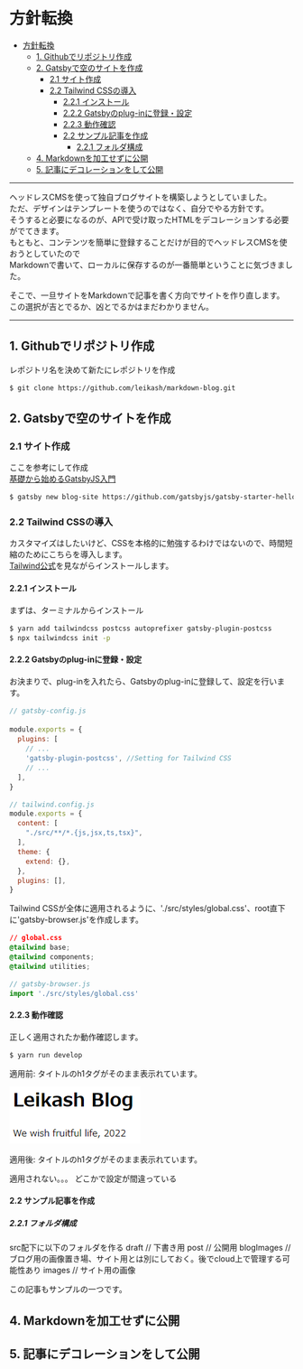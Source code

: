 # 方針転換

- [方針転換](#方針転換)
  - [1. Githubでリポジトリ作成](#1-githubでリポジトリ作成)
  - [2. Gatsbyで空のサイトを作成](#2-gatsbyで空のサイトを作成)
    - [2.1 サイト作成](#21-サイト作成)
    - [2.2 Tailwind CSSの導入](#22-tailwind-cssの導入)
      - [2.2.1 インストール](#221-インストール)
      - [2.2.2 Gatsbyのplug-inに登録・設定](#222-gatsbyのplug-inに登録設定)
      - [2.2.3 動作確認](#223-動作確認)
      - [2.2 サンプル記事を作成](#22-サンプル記事を作成)
        - [2.2.1 フォルダ構成](#221-フォルダ構成)
  - [4. Markdownを加工せずに公開](#4-markdownを加工せずに公開)
  - [5. 記事にデコレーションをして公開](#5-記事にデコレーションをして公開)

---

ヘッドレスCMSを使って独自ブログサイトを構築しようとしていました。  
ただ、デザインはテンプレートを使うのではなく、自分でやる方針です。  
そうすると必要になるのが、APIで受け取ったHTMLをデコレーションする必要がでてきます。  
もともと、コンテンツを簡単に登録することだけが目的でヘッドレスCMSを使おうとしていたので  
Markdownで書いて、ローカルに保存するのが一番簡単ということに気づきました。

そこで、一旦サイトをMarkdownで記事を書く方向でサイトを作り直します。
この選択が吉とでるか、凶とでるかはまだわかりません。

---

## 1. Githubでリポジトリ作成
レポジトリ名を決めて新たにレポジトリを作成  
```bash
$ git clone https://github.com/leikash/markdown-blog.git
```

## 2. Gatsbyで空のサイトを作成

### 2.1 サイト作成
ここを参考にして作成  
[基礎から始めるGatsbyJS入門](https://reffect.co.jp/react/gatsby-basic-tutorial-for-beginners)

```bash
$ gatsby new blog-site https://github.com/gatsbyjs/gatsby-starter-hello-world
```

### 2.2 Tailwind CSSの導入  
カスタマイズはしたいけど、CSSを本格的に勉強するわけではないので、時間短縮のためにこちらを導入します。  
[Tailwind公式](https://tailwindcss.com/docs/guides/gatsby)を見ながらインストールします。

#### 2.2.1 インストール
まずは、ターミナルからインストール
```bash
$ yarn add tailwindcss postcss autoprefixer gatsby-plugin-postcss
$ npx tailwindcss init -p
```
#### 2.2.2 Gatsbyのplug-inに登録・設定
お決まりで、plug-inを入れたら、Gatsbyのplug-inに登録して、設定を行います。  
```javascript
// gatsby-config.js

module.exports = {
  plugins: [
    // ...
    'gatsby-plugin-postcss', //Setting for Tailwind CSS
    // ...
  ],
}
```
```javascript
// tailwind.config.js
module.exports = {
  content: [
    "./src/**/*.{js,jsx,ts,tsx}",
  ],
  theme: {
    extend: {},
  },
  plugins: [],
}
```

Tailwind CSSが全体に適用されるように、'./src/styles/global.css'、root直下に'gatsby-browser.js'を作成します。
```css
// global.css
@tailwind base;
@tailwind components;
@tailwind utilities;
```
```javascript
// gatsby-browser.js
import './src/styles/global.css'
```

#### 2.2.3 動作確認
正しく適用されたか動作確認します。  
```bash
$ yarn run develop
```

適用前: タイトルのh1タグがそのまま表示れています。

![picture 1](../blogImages/blog_changeDirection/1646871778753.png)  



適用後: タイトルのh1タグがそのまま表示れています。

適用されない。。。
どこかで設定が間違っている

#### 2.2 サンプル記事を作成

##### 2.2.1 フォルダ構成
src配下に以下のフォルダを作る
draft // 下書き用
post // 公開用
blogImages // ブログ用の画像置き場、サイト用とは別にしておく。後でcloud上で管理する可能性あり
images // サイト用の画像 

この記事もサンプルの一つです。

## 4. Markdownを加工せずに公開

## 5. 記事にデコレーションをして公開